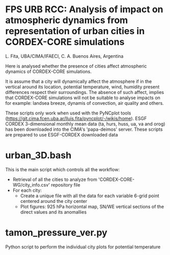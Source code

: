 # FPS URB RCC: Analysis of impact on atmospheric dynamics from representation of urban cities in CORDEX-CORE simulations

L. Fita, UBA/CIMA/IFAECI, C. A. Buenos Aires, Argentina

Here is analysed whether the presence of cities affect atmospheric dynamics of CORDEX-CORE simulations.

It is assume that a city will dynamically affect the atmosphere if in the vertical around its location, potential temperature, wind, humidity present differences respect their surroundings. The absence of such affect, implies that CORDEX-CORE simulations will not be suitable to analyse impacts on for example: landsea breeze, dynamis of convection, air quality and others.

These scripts only work when used with the PyNCplot tools (https://git.cima.fcen.uba.ar/lluis.fita/pyncplot/-/wikis/home). ESGF CORDEX 3-dimensional monthly mean data (ta, hurs, huss, ua, va and orog) has been downloaded into the CIMA's 'papa-deimos' server. These scripts are prepared to use ESGF-CORDEX downloaded data

# urban_3D.bash
This is the main script which controls all the workflow:
 - Retrieval of all the cities to analyze from 'CORDEX-CORE-WG/city_info.csv' repository file
 - For each city:
   - Create a unique file with all the data for each variable 6-grid point centered around the city center
   - Plot figures: 925 hPa horizontal map, SN/WE vertical sections of the direct values and its anomallies

# tamon_pressure_ver.py
Python script to perform the individual city plots for potential temperature
